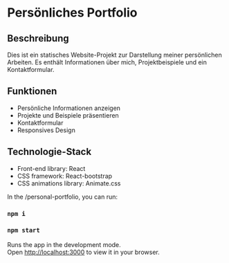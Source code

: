 # Persönliches Portfolio

## Beschreibung

Dies ist ein statisches Website-Projekt zur Darstellung meiner persönlichen Arbeiten. Es enthält Informationen über mich, Projektbeispiele und ein Kontaktformular.

## Funktionen

- Persönliche Informationen anzeigen
- Projekte und Beispiele präsentieren
- Kontaktformular
- Responsives Design

## Technologie-Stack

- Front-end library: React
- CSS framework: React-bootstrap
- CSS animations library: Animate.css

In the /personal-portfolio, you can run:

### `npm i`

### `npm start`

Runs the app in the development mode.\
Open [http://localhost:3000](http://localhost:3000) to view it in your browser.
